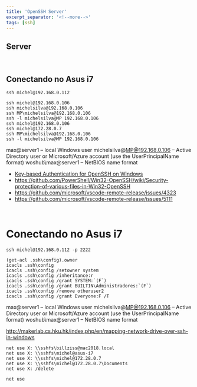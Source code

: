 ```yaml
---
title: 'OpenSSH Server'
excerpt_separator: '<!--more-->'
tags: [ssh]
---
```


## Server

<br>

## Conectando no Asus i7

```
ssh michel@192.168.0.112
```

```
ssh michel@192.168.0.106
ssh michelsilva@192.168.0.106
ssh MP\michelsilva@192.168.0.106
ssh -l michelsilva@MP 192.168.0.106
ssh michel@192.168.0.106
ssh michel@172.28.0.7
ssh MP\michelsilva@192.168.0.106
ssh -l michelsilva@MP 192.168.0.106
```

max@server1 – local Windows user
michelsilva@MP@192.168.0.106 – Active Directory user or Microsoft/Azure account (use the UserPrincipalName format)
woshub\max@server1 – NetBIOS name format

- [Key-based Authentication for OpenSSH on Windows](https://www.concurrency.com/blog/may-2019/key-based-authentication-for-openssh-on-windows)
- https://github.com/PowerShell/Win32-OpenSSH/wiki/Security-protection-of-various-files-in-Win32-OpenSSH
- https://github.com/microsoft/vscode-remote-release/issues/4323
- https://github.com/microsoft/vscode-remote-release/issues/5111

<br>

# Conectando no Asus i7

```
ssh michel@192.168.0.112 -p 2222

(get-acl .ssh\config).owner
icacls .ssh\config
icacls .ssh\config /setowner system
icacls .ssh\config /inheritance:r
icacls .ssh\config /grant SYSTEM:`(F`)
icacls .ssh\config /grant BUILTIN\Administradores:`(F`)
icacls .ssh\config /remove otheruser2
icacls .ssh\config /grant Everyone:F /T
```

max@server1 – local Windows user
michelsilva@MP@192.168.0.106 – Active Directory user or Microsoft/Azure account (use the UserPrincipalName format)
woshub\max@server1 – NetBIOS name format

http://makerlab.cs.hku.hk/index.php/en/mapping-network-drive-over-ssh-in-windows

```
net use X: \\sshfs\billziss@mac2018.local
net use X: \\sshfs\michel@asus-i7
net use X: \\sshfs\michel@172.28.0.7
net use X: \\sshfs\michel@172.28.0.7\Documents
net use X: /delete

net use
```
